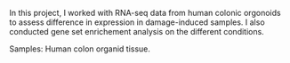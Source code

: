 In this project, I worked with RNA-seq data from human colonic orgonoids to assess difference in expression in damage-induced samples. I also conducted gene set enrichement analysis on the different conditions.  

Samples: Human colon organid tissue. 

